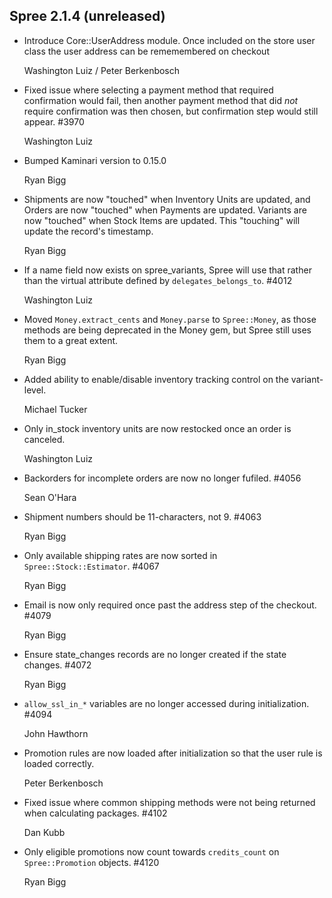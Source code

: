 ## Spree 2.1.4 (unreleased) ##

* Introduce Core::UserAddress module. Once included on the store user class the user address can be rememembered on checkout

    Washington Luiz / Peter Berkenbosch

* Fixed issue where selecting a payment method that required confirmation would fail, then another payment method that did *not* require confirmation was then chosen, but confirmation step would still appear. #3970

    Washington Luiz

* Bumped Kaminari version to 0.15.0

    Ryan Bigg

* Shipments are now "touched" when Inventory Units are updated, and Orders are now "touched" when Payments are updated. Variants are now "touched" when Stock Items are updated. This "touching" will update the record's timestamp.
  
    Ryan Bigg

* If a name field now exists on spree_variants, Spree will use that rather than the virtual attribute defined by `delegates_belongs_to`. #4012

    Washington Luiz

* Moved `Money.extract_cents` and `Money.parse` to `Spree::Money`, as those methods are being deprecated in the Money gem, but Spree still uses them to a great extent.

    Ryan Bigg

* Added ability to enable/disable inventory tracking control on the variant-level.

    Michael Tucker

* Only in_stock inventory units are now restocked once an order is canceled.

    Washington Luiz

* Backorders for incomplete orders are now no longer fufiled. #4056

    Sean O'Hara

* Shipment numbers should be 11-characters, not 9. #4063

    Ryan Bigg

* Only available shipping rates are now sorted in `Spree::Stock::Estimator`. #4067

    Ryan Bigg

* Email is now only required once past the address step of the checkout. #4079

    Ryan Bigg

* Ensure state_changes records are no longer created if the state changes. #4072

    Ryan Bigg

* `allow_ssl_in_*` variables are no longer accessed during initialization. #4094

    John Hawthorn

* Promotion rules are now loaded after initialization so that the user rule is loaded correctly. 

    Peter Berkenbosch

* Fixed issue where common shipping methods were not being returned when calculating packages. #4102

    Dan Kubb

* Only eligible promotions now count towards `credits_count` on `Spree::Promotion` objects. #4120

    Ryan Bigg



